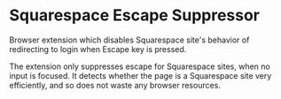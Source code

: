 # Squarespace Escape Suppressor

Browser extension which disables Squarespace site's behavior of
redirecting to login when Escape key is pressed.

The extension only suppresses escape for Squarespace sites, when no
input is focused. It detects whether the page is a Squarespace site
very efficiently, and so does not waste any browser resources.
